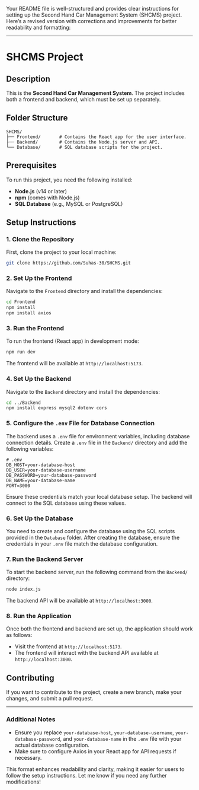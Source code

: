 Your README file is well-structured and provides clear instructions for setting up the Second Hand Car Management System (SHCMS) project. Here’s a revised version with corrections and improvements for better readability and formatting:

---

# SHCMS Project

## Description
This is the **Second Hand Car Management System**. The project includes both a frontend and backend, which must be set up separately.

## Folder Structure
```
SHCMS/
├── Frontend/       # Contains the React app for the user interface.
├── Backend/        # Contains the Node.js server and API.
└── Database/       # SQL database scripts for the project.
```

## Prerequisites
To run this project, you need the following installed:
- **Node.js** (v14 or later)
- **npm** (comes with Node.js)
- **SQL Database** (e.g., MySQL or PostgreSQL)

## Setup Instructions

### 1. Clone the Repository
First, clone the project to your local machine:
```bash
git clone https://github.com/Suhas-30/SHCMS.git
```

### 2. Set Up the Frontend
Navigate to the `Frontend` directory and install the dependencies:
```bash
cd Frontend
npm install
npm install axios
```

### 3. Run the Frontend 
To run the frontend (React app) in development mode:
```bash
npm run dev
```
The frontend will be available at `http://localhost:5173`.

### 4. Set Up the Backend
Navigate to the `Backend` directory and install the dependencies:
```bash
cd ../Backend
npm install express mysql2 dotenv cors
```

### 5. Configure the `.env` File for Database Connection
The backend uses a `.env` file for environment variables, including database connection details. Create a `.env` file in the `Backend/` directory and add the following variables:
```plaintext
# .env
DB_HOST=your-database-host
DB_USER=your-database-username
DB_PASSWORD=your-database-password
DB_NAME=your-database-name
PORT=3000
```
Ensure these credentials match your local database setup. The backend will connect to the SQL database using these values.

### 6. Set Up the Database
You need to create and configure the database using the SQL scripts provided in the `Database` folder. After creating the database, ensure the credentials in your `.env` file match the database configuration.

### 7. Run the Backend Server
To start the backend server, run the following command from the `Backend/` directory:
```bash
node index.js
```
The backend API will be available at `http://localhost:3000`.

### 8. Run the Application
Once both the frontend and backend are set up, the application should work as follows:
- Visit the frontend at `http://localhost:5173`.
- The frontend will interact with the backend API available at `http://localhost:3000`.

## Contributing
If you want to contribute to the project, create a new branch, make your changes, and submit a pull request.

---

### Additional Notes
- Ensure you replace `your-database-host`, `your-database-username`, `your-database-password`, and `your-database-name` in the `.env` file with your actual database configuration.
- Make sure to configure Axios in your React app for API requests if necessary.

This format enhances readability and clarity, making it easier for users to follow the setup instructions. Let me know if you need any further modifications!